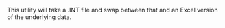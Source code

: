 
This utility will take a .INT file and swap between that and an Excel version of the underlying data.


